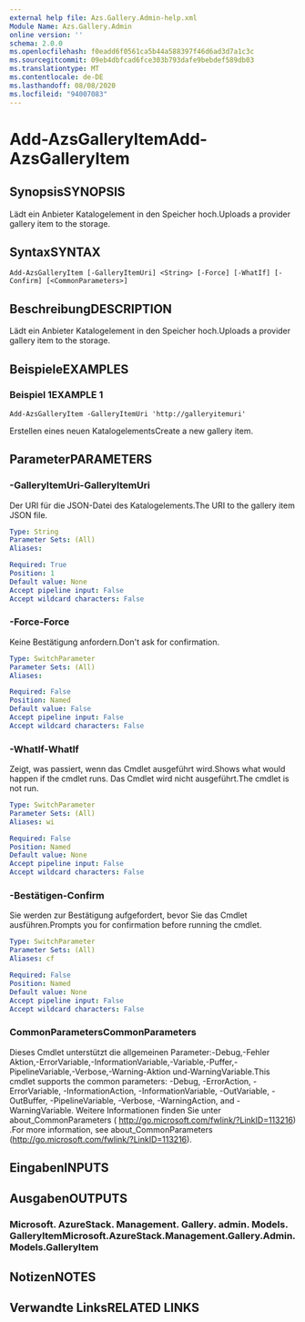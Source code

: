 ```yaml
---
external help file: Azs.Gallery.Admin-help.xml
Module Name: Azs.Gallery.Admin
online version: ''
schema: 2.0.0
ms.openlocfilehash: f0eadd6f0561ca5b44a588397f46d6ad3d7a1c3c
ms.sourcegitcommit: 09eb4dbfcad6fce303b793dafe9bebdef589db03
ms.translationtype: MT
ms.contentlocale: de-DE
ms.lasthandoff: 08/08/2020
ms.locfileid: "94007083"
---
```

# <span data-ttu-id="af33d-101">Add-AzsGalleryItem</span><span class="sxs-lookup"><span data-stu-id="af33d-101">Add-AzsGalleryItem</span></span>

## <span data-ttu-id="af33d-102">Synopsis</span><span class="sxs-lookup"><span data-stu-id="af33d-102">SYNOPSIS</span></span>
<span data-ttu-id="af33d-103">Lädt ein Anbieter Katalogelement in den Speicher hoch.</span><span class="sxs-lookup"><span data-stu-id="af33d-103">Uploads a provider gallery item to the storage.</span></span>

## <span data-ttu-id="af33d-104">Syntax</span><span class="sxs-lookup"><span data-stu-id="af33d-104">SYNTAX</span></span>

```
Add-AzsGalleryItem [-GalleryItemUri] <String> [-Force] [-WhatIf] [-Confirm] [<CommonParameters>]
```

## <span data-ttu-id="af33d-105">Beschreibung</span><span class="sxs-lookup"><span data-stu-id="af33d-105">DESCRIPTION</span></span>
<span data-ttu-id="af33d-106">Lädt ein Anbieter Katalogelement in den Speicher hoch.</span><span class="sxs-lookup"><span data-stu-id="af33d-106">Uploads a provider gallery item to the storage.</span></span>

## <span data-ttu-id="af33d-107">Beispiele</span><span class="sxs-lookup"><span data-stu-id="af33d-107">EXAMPLES</span></span>

### <span data-ttu-id="af33d-108">Beispiel 1</span><span class="sxs-lookup"><span data-stu-id="af33d-108">EXAMPLE 1</span></span>
```
Add-AzsGalleryItem -GalleryItemUri 'http://galleryitemuri'
```

<span data-ttu-id="af33d-109">Erstellen eines neuen Katalogelements</span><span class="sxs-lookup"><span data-stu-id="af33d-109">Create a new gallery item.</span></span>

## <span data-ttu-id="af33d-110">Parameter</span><span class="sxs-lookup"><span data-stu-id="af33d-110">PARAMETERS</span></span>

### <span data-ttu-id="af33d-111">-GalleryItemUri</span><span class="sxs-lookup"><span data-stu-id="af33d-111">-GalleryItemUri</span></span>
<span data-ttu-id="af33d-112">Der URI für die JSON-Datei des Katalogelements.</span><span class="sxs-lookup"><span data-stu-id="af33d-112">The URI to the gallery item JSON file.</span></span>

```yaml
Type: String
Parameter Sets: (All)
Aliases:

Required: True
Position: 1
Default value: None
Accept pipeline input: False
Accept wildcard characters: False
```

### <span data-ttu-id="af33d-113">-Force</span><span class="sxs-lookup"><span data-stu-id="af33d-113">-Force</span></span>
<span data-ttu-id="af33d-114">Keine Bestätigung anfordern.</span><span class="sxs-lookup"><span data-stu-id="af33d-114">Don't ask for confirmation.</span></span>

```yaml
Type: SwitchParameter
Parameter Sets: (All)
Aliases:

Required: False
Position: Named
Default value: False
Accept pipeline input: False
Accept wildcard characters: False
```

### <span data-ttu-id="af33d-115">-WhatIf</span><span class="sxs-lookup"><span data-stu-id="af33d-115">-WhatIf</span></span>
<span data-ttu-id="af33d-116">Zeigt, was passiert, wenn das Cmdlet ausgeführt wird.</span><span class="sxs-lookup"><span data-stu-id="af33d-116">Shows what would happen if the cmdlet runs.</span></span>
<span data-ttu-id="af33d-117">Das Cmdlet wird nicht ausgeführt.</span><span class="sxs-lookup"><span data-stu-id="af33d-117">The cmdlet is not run.</span></span>

```yaml
Type: SwitchParameter
Parameter Sets: (All)
Aliases: wi

Required: False
Position: Named
Default value: None
Accept pipeline input: False
Accept wildcard characters: False
```

### <span data-ttu-id="af33d-118">-Bestätigen</span><span class="sxs-lookup"><span data-stu-id="af33d-118">-Confirm</span></span>
<span data-ttu-id="af33d-119">Sie werden zur Bestätigung aufgefordert, bevor Sie das Cmdlet ausführen.</span><span class="sxs-lookup"><span data-stu-id="af33d-119">Prompts you for confirmation before running the cmdlet.</span></span>

```yaml
Type: SwitchParameter
Parameter Sets: (All)
Aliases: cf

Required: False
Position: Named
Default value: None
Accept pipeline input: False
Accept wildcard characters: False
```

### <span data-ttu-id="af33d-120">CommonParameters</span><span class="sxs-lookup"><span data-stu-id="af33d-120">CommonParameters</span></span>
<span data-ttu-id="af33d-121">Dieses Cmdlet unterstützt die allgemeinen Parameter:-Debug,-Fehler Aktion,-ErrorVariable,-InformationVariable,-Variable,-Puffer,-PipelineVariable,-Verbose,-Warning-Aktion und-WarningVariable.</span><span class="sxs-lookup"><span data-stu-id="af33d-121">This cmdlet supports the common parameters: -Debug, -ErrorAction, -ErrorVariable, -InformationAction, -InformationVariable, -OutVariable, -OutBuffer, -PipelineVariable, -Verbose, -WarningAction, and -WarningVariable.</span></span> <span data-ttu-id="af33d-122">Weitere Informationen finden Sie unter about_CommonParameters ( http://go.microsoft.com/fwlink/?LinkID=113216) .</span><span class="sxs-lookup"><span data-stu-id="af33d-122">For more information, see about_CommonParameters (http://go.microsoft.com/fwlink/?LinkID=113216).</span></span>

## <span data-ttu-id="af33d-123">Eingaben</span><span class="sxs-lookup"><span data-stu-id="af33d-123">INPUTS</span></span>

## <span data-ttu-id="af33d-124">Ausgaben</span><span class="sxs-lookup"><span data-stu-id="af33d-124">OUTPUTS</span></span>

### <span data-ttu-id="af33d-125">Microsoft. AzureStack. Management. Gallery. admin. Models. GalleryItem</span><span class="sxs-lookup"><span data-stu-id="af33d-125">Microsoft.AzureStack.Management.Gallery.Admin.Models.GalleryItem</span></span>

## <span data-ttu-id="af33d-126">Notizen</span><span class="sxs-lookup"><span data-stu-id="af33d-126">NOTES</span></span>

## <span data-ttu-id="af33d-127">Verwandte Links</span><span class="sxs-lookup"><span data-stu-id="af33d-127">RELATED LINKS</span></span>
